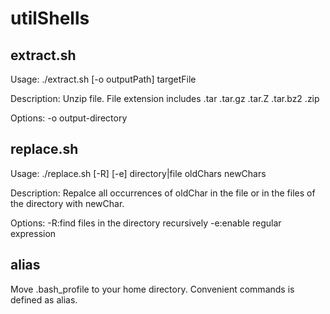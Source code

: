# utilShells

## extract.sh

Usage:
  ./extract.sh [-o outputPath] targetFile

Description:
  Unzip file.
  File extension includes .tar .tar.gz .tar.Z .tar.bz2 .zip 

Options:
  -o  output-directory


## replace.sh

Usage:
  ./replace.sh [-R] [-e] directory|file oldChars newChars

Description:
  Repalce all occurrences of oldChar in the file or in the files of the directory with newChar.

Options:
  -R:find files in the directory recursively
  -e:enable regular expression


## alias

Move .bash_profile to your home directory.
Convenient commands is defined as alias.


